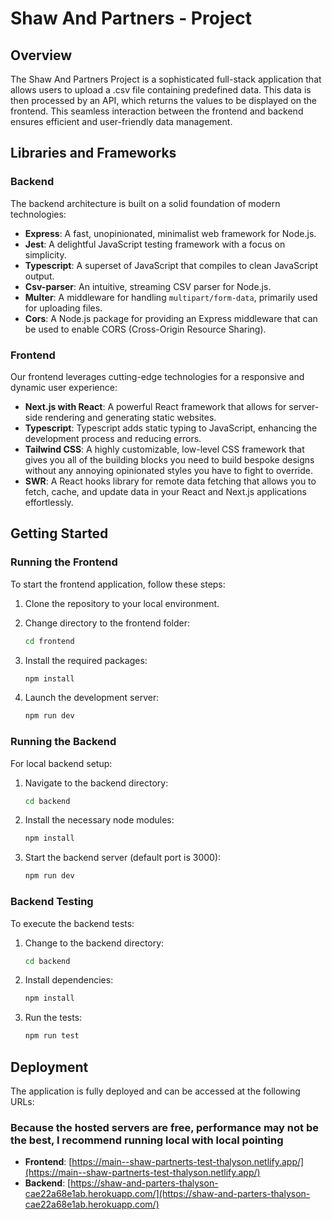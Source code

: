 # Shaw And Partners - Project

## Overview

The Shaw And Partners Project is a sophisticated full-stack application that allows users to upload a .csv file containing predefined data. This data is then processed by an API, which returns the values to be displayed on the frontend. This seamless interaction between the frontend and backend ensures efficient and user-friendly data management.

## Libraries and Frameworks

### Backend

The backend architecture is built on a solid foundation of modern technologies:

- **Express**: A fast, unopinionated, minimalist web framework for Node.js.
- **Jest**: A delightful JavaScript testing framework with a focus on simplicity.
- **Typescript**: A superset of JavaScript that compiles to clean JavaScript output.
- **Csv-parser**: An intuitive, streaming CSV parser for Node.js.
- **Multer**: A middleware for handling `multipart/form-data`, primarily used for uploading files.
- **Cors**: A Node.js package for providing an Express middleware that can be used to enable CORS (Cross-Origin Resource Sharing).

### Frontend

Our frontend leverages cutting-edge technologies for a responsive and dynamic user experience:

- **Next.js with React**: A powerful React framework that allows for server-side rendering and generating static websites.
- **Typescript**: Typescript adds static typing to JavaScript, enhancing the development process and reducing errors.
- **Tailwind CSS**: A highly customizable, low-level CSS framework that gives you all of the building blocks you need to build bespoke designs without any annoying opinionated styles you have to fight to override.
- **SWR**: A React hooks library for remote data fetching that allows you to fetch, cache, and update data in your React and Next.js applications effortlessly.

## Getting Started

### Running the Frontend

To start the frontend application, follow these steps:

1. Clone the repository to your local environment.
2. Change directory to the frontend folder:

    ```sh
    cd frontend
    ```

3. Install the required packages:

    ```sh
    npm install
    ```

4. Launch the development server:

    ```sh
    npm run dev
    ```

### Running the Backend

For local backend setup:

1. Navigate to the backend directory:

    ```sh
    cd backend
    ```

2. Install the necessary node modules:

    ```sh
    npm install
    ```

3. Start the backend server (default port is 3000):

    ```sh
    npm run dev
    ```

### Backend Testing

To execute the backend tests:

1. Change to the backend directory:

    ```sh
    cd backend
    ```

2. Install dependencies:

    ```sh
    npm install
    ```

3. Run the tests:

    ```sh
    npm run test
    ```

## Deployment

The application is fully deployed and can be accessed at the following URLs:

### Because the hosted servers are free, performance may not be the best, I recommend running local with local pointing

- **Frontend**: [https://main--shaw-partnerts-test-thalyson.netlify.app/](https://main--shaw-partnerts-test-thalyson.netlify.app/)
- **Backend**: [https://shaw-and-parters-thalyson-cae22a68e1ab.herokuapp.com/](https://shaw-and-parters-thalyson-cae22a68e1ab.herokuapp.com/)
